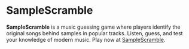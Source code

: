 # SampleScramble

**SampleScramble** is a music guessing game where players identify the original songs behind samples in popular tracks. Listen, guess, and test your knowledge of modern music. Play now at [SampleScramble](https://samplescramble.vercel.app/).

